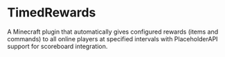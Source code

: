 # TimedRewards
A Minecraft plugin that automatically gives configured rewards (items and commands) to all online players at specified intervals with PlaceholderAPI support for scoreboard integration.
